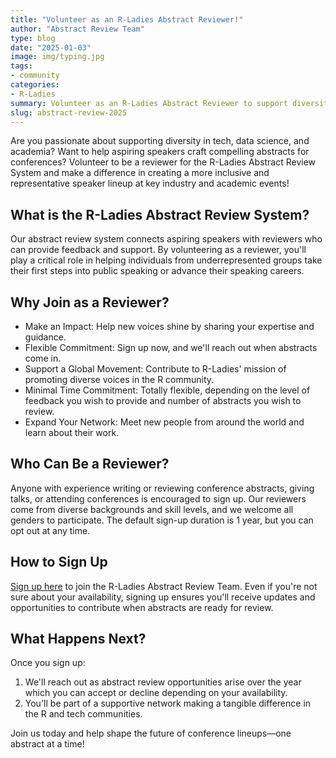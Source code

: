 ```yaml
---
title: "Volunteer as an R-Ladies Abstract Reviewer!"
author: "Abstract Review Team"
type: blog
date: "2025-01-03"
image: img/typing.jpg
tags: 
- community
categories: 
- R-Ladies
summary: Volunteer as an R-Ladies Abstract Reviewer to support diversity in tech!
slug: abstract-review-2025
---
```


Are you passionate about supporting diversity in tech, data science, and academia? Want to help aspiring speakers craft compelling abstracts for conferences? Volunteer to be a reviewer for the R-Ladies Abstract Review System and make a difference in creating a more inclusive and representative speaker lineup at key industry and academic events!

## What is the R-Ladies Abstract Review System?

Our abstract review system connects aspiring speakers with reviewers who can provide feedback and support. By volunteering as a reviewer, you'll play a critical role in helping individuals from underrepresented groups take their first steps into public speaking or advance their speaking careers.

## Why Join as a Reviewer?

* Make an Impact: Help new voices shine by sharing your expertise and guidance.
* Flexible Commitment: Sign up now, and we'll reach out when abstracts come in.
* Support a Global Movement: Contribute to R-Ladies' mission of promoting diverse voices in the R community.
* Minimal Time Commitment: Totally flexible, depending on the level of feedback you wish to provide and number of abstracts you wish to review.
* Expand Your Network: Meet new people from around the world and learn about their work.


## Who Can Be a Reviewer?

Anyone with experience writing or reviewing conference abstracts, giving talks, or attending conferences is encouraged to sign up. Our reviewers come from diverse backgrounds and skill levels, and we welcome all genders to participate.  The default sign-up duration is 1 year, but you can opt out at any time.

## How to Sign Up

[Sign up here](https://airtable.com/appJadVolZxoDGSIK/pag4bpfeGIATQFefk/form) to join the R-Ladies Abstract Review Team. Even if you're not sure about your availability, signing up ensures you'll receive updates and opportunities to contribute when abstracts are ready for review.

## What Happens Next?

Once you sign up:

1. We'll reach out as abstract review opportunities arise over the year which you can accept or decline depending on your availability.
2. You'll be part of a supportive network making a tangible difference in the R and tech communities.

Join us today and help shape the future of conference lineups—one abstract at a time!

